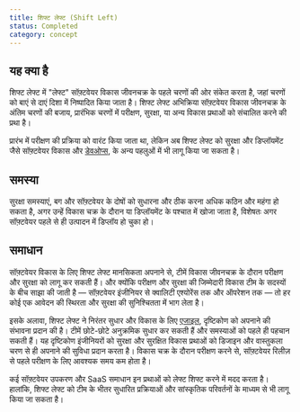 ```yaml
---
title: शिफ्ट लेफ्ट (Shift Left)
status: Completed
category: concept
---
```


## यह क्या है
शिफ्ट लेफ्ट में "लेफ्ट" सॉफ़्टवेयर विकास जीवनचक्र के पहले चरणों की ओर संकेत करता है, जहां चरणों को बाएं से दाएं दिशा में निष्पादित किया जाता है। शिफ्ट लेफ्ट अभिक्रिया सॉफ़्टवेयर विकास जीवनचक्र के अंतिम चरणों की बजाय, प्रारंभिक चरणों में परीक्षण, सुरक्षा, या अन्य विकास प्रथाओं को संचालित करने की प्रथा है।

प्रारंभ में परीक्षण की प्रक्रिया को वारंट किया जाता था, लेकिन अब शिफ्ट लेफ्ट को सुरक्षा और डिप्लॉयमेंट जैसे सॉफ़्टवेयर विकास और [डेवओप्स](/devops/), के अन्य पहलुओं में भी लागू किया जा सकता है।

## समस्या
सुरक्षा समस्याएं, बग और सॉफ़्टवेयर के दोषों को सुधारना और ठीक करना अधिक कठिन और महंगा हो सकता है, अगर उन्हें विकास चक्र के दौरान या डिप्लॉयमेंट के पश्चात में खोजा जाता है, विशेषतः अगर सॉफ़्टवेयर पहले से ही उत्पादन में डिप्लॉय हो चुका हो।

## समाधान
सॉफ़्टवेयर विकास के लिए शिफ्ट लेफ्ट मानसिकता अपनाने से, टीमें विकास जीवनचक्र के दौरान परीक्षण और सुरक्षा को लागू कर सकती हैं। और क्योंकि परीक्षण और सुरक्षा की जिम्मेदारी विकास टीम के सदस्यों के बीच साझा की जाती है — सॉफ़्टवेयर इंजीनियर से क्वालिटी एश्योरेंस तक और ऑपरेशन तक — तो हर कोई एक आवेदन की स्थिरता और सुरक्षा की सुनिश्चितता में भाग लेता है।

इसके अलावा, शिफ्ट लेफ्ट ने निरंतर सुधार और विकास के लिए [एजाइल](/agile-software-development/), दृष्टिकोण को अपनाने की संभावना प्रदान की है। टीमें छोटे-छोटे अनुक्रमिक सुधार कर सकती हैं और समस्याओं को पहले ही पहचान सकती हैं। यह दृष्टिकोण इंजीनियरों को सुरक्षा और सुरक्षित विकास प्रथाओं को डिजाइन और वास्तुकला चरण से ही अपनाने की सुविधा प्रदान करता है। विकास चक्र के दौरान परीक्षण करने से, सॉफ़्टवेयर रिलीज़ से पहले परीक्षण के लिए आवश्यक समय कम होता है।

कई सॉफ़्टवेयर उपकरण और SaaS समाधान इन प्रथाओं को लेफ्ट शिफ्ट करने में मदद करता है। हालांकि, शिफ्ट लेफ्ट को टीम के भीतर सुधारित प्रक्रियाओं और सांस्कृतिक परिवर्तनों के माध्यम से भी लागू किया जा सकता है।

